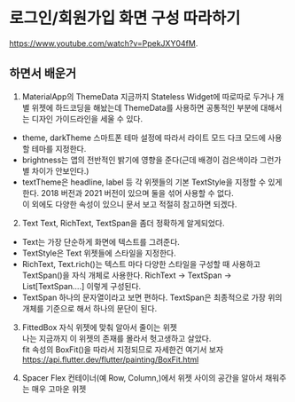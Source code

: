 # 로그인/회원가입 화면 구성 따라하기
https://www.youtube.com/watch?v=PpekJXY04fM.

## 하면서 배운거
1. MaterialApp의 ThemeData
지금까지 Stateless Widget에 따로따로 두거나 개별 위젯에 하드코딩을 해놨는데 ThemeData를 사용하면 공통적인 부분에 대해서는 디자인 가이드라인을 세울 수 있다.  
- theme, darkTheme
스마트폰 테마 설정에 따라서 라이트 모드 다크 모드에 사용할 테마를 지정한다.
- brightness는 앱의 전반적인 밝기에 영향을 준다(근데 배경이 검은색이라 그런가 별 차이가 안보인다.)
- textTheme은 headline, label 등 각 위젯들의 기본 TextStyle을 지정할 수 있게한다.
2018 버전과 2021 버전이 있으며 둘을 섞어 사용할 수 없다.  
이 외에도 다양한 속성이 있으니 문서 보고 적절히 참고하면 되겠다.

2. Text
Text, RichText, TextSpan을 좀더 정확하게 알게되었다.  
- Text는 가장 단순하게 화면에 텍스트를 그려준다.
- TextStyle은 Text 위젯들에 스타일을 지정한다.
- RichText, Text.rich()는 텍스트 마다 다양한 스타일을 구성할 때 사용하고 TextSpan()을 자식 개체로 사용한다.
RichText -> TextSpan -> List[TextSpan....] 이렇게 구성된다.
- TextSpan 하나의 문자열이라고 보면 편하다.
TextSpan은 최종적으로 가장 위의 개체를 기준으로 해서 하나의 문단이 된다.

3. FittedBox
자식 위젯에 맞춰 알아서 줄이는 위젯  
나는 지금까지 이 위젯의 존재를 몰라서 헛고생하고 살았다.  
fit 속성의 BoxFit()을 따라서 지정되므로 자세한건 여기서 보자  
https://api.flutter.dev/flutter/painting/BoxFit.html

4. Spacer
Flex 컨테이너(예 Row, Column,)에서 위젯 사이의 공간을 알아서 채워주는 매우 고마운 위젯